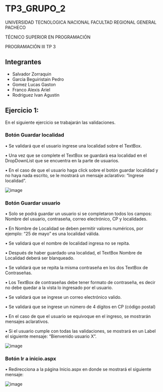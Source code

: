 # TP3_GRUPO_2
UNIVERSIDAD TECNOLOGICA NACIONAL FACULTAD REGIONAL GENERAL PACHECO

TÉCNICO SUPERIOR EN PROGRAMACIÓN

PROGRAMACIÓN III TP 3

## Integrantes

* Salvador Zorraquin
* Garcia Beguiristain Pedro
* Gomez Lucas Gaston
* Franco Alexis Ariel
* Rodriguez Ivan Agustin

## Ejercicio 1:
En el siguiente ejercicio se trabajarán las validaciones.

### Botón Guardar localidad
• Se validará que el usuario ingrese una localidad sobre el TextBox.

• Una vez que se complete el TextBox se guardará esa localidad en el DropDownList que se encuentra en la parte de usuarios.

• En el caso de que el usuario haga click sobre el botón guardar localidad y no
haya nada escrito, se le mostrará un mensaje aclarativo: “Ingrese localidad”.

![image](https://i.gyazo.com/0114e14f2a397235c22ca558fc886a0a.png)

### Botón Guardar usuario
• Solo se podrá guardar un usuario si se completaron todos los campos: Nombre del usuario, contraseña, correo electrónico, CP y localidades.

• En Nombre de Localidad se deben permitir valores numéricos, por ejemplo: “25 de mayo” es una localidad válida.

• Se validará que el nombre de localidad ingresa no se repita.

• Después de haber guardado una localidad, el TextBox Nombre de Localidad deberá ser blanqueado.

• Se validará que se repita la misma contraseña en los dos TextBox de Contraseñas.

• Los TextBox de contraseñas debe tener formato de contraseña, es decir no debe
quedar a la vista lo ingresado por el usuario.

• Se validará que se ingrese un correo electrónico valido.

• Se validará que se ingrese un número de 4 dígitos en CP (código postal)

• En el caso de que el usuario se equivoque en el ingreso, se mostrarán mensajes
aclarativos.

• Si el usuario cumple con todas las validaciones, se mostrará en un Label
el siguiente mensaje: “Bienvenido usuario X”.

![image](https://i.gyazo.com/9df552072db85ec75420badafaa1fdcd.png)

### Botón Ir a inicio.aspx
• Redirecciona a la página Inicio.aspx en donde se mostrará el siguiente mensaje:

![image](https://i.gyazo.com/c96c24601473371dbc0962c5ba245c78.png)

